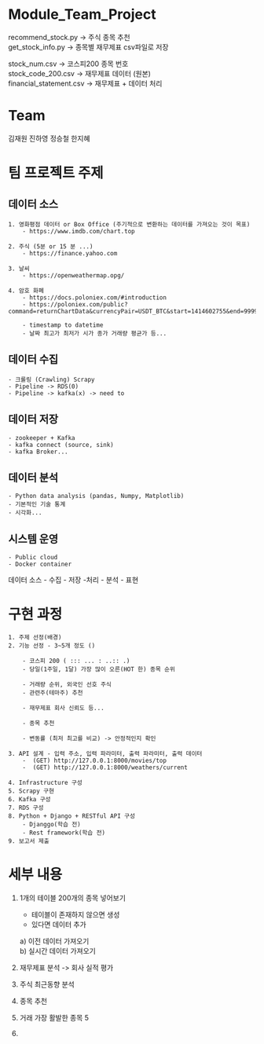 # Module_Team_Project

recommend_stock.py -> 주식 종목 추천</br>
get_stock_info.py -> 종목별 재무제표 csv파일로 저장</br>


stock_num.csv -> 코스피200 종목 번호</br>
stock_code_200.csv -> 재무제표 데이터 (원본)</br>
financial_statement.csv -> 재무제표 + 데이터 처리</br>

# Team

김재원 진하영 정승철 한지혜


# 팀 프로젝트 주제

## 데이터 소스
    1. 영화평점 데이터 or Box Office (주기적으로 변환하는 데이터를 가져오는 것이 목표)
        - https://www.imdb.com/chart.top

    2. 주식 (5분 or 15 분 ...)
        - https://finance.yahoo.com

    3. 날씨
        - https://openweathermap.opg/

    4. 암호 화폐
        - https://docs.poloniex.com/#introduction
        - https://poloniex.com/public?command=returnChartData&currencyPair=USDT_BTC&start=1414602755&end=9999999999&period=86400

        - timestamp to datetime
        - 날짜 최고가 최저가 시가 종가 거래량 평균가 등...

## 데이터 수집
    - 크롤링 (Crawling) Scrapy
    - Pipeline -> RDS(0)
    - Pipeline -> kafka(x) -> need to

## 데이터 저장
    - zookeeper + Kafka
    - kafka connect (source, sink)
    - kafka Broker...

## 데이터 분석 
    - Python data analysis (pandas, Numpy, Matplotlib)
    - 기본적인 기술 통계
    - 시각화...

## 시스템 운영
    - Public cloud
    - Docker container

데이터 소스 - 수집 - 저장 -처리 - 분석 - 표현

# 구현 과정

    1. 주제 선정(배경)
    2. 기능 선정 - 3~5개 정도 ()

        - 코스피 200 ( ::: ... : ..:: .)
        - 당일(1주일, 1달) 가장 많이 오른(HOT 한) 종목 순위
        
        - 거래량 순위, 외국인 선호 주식 
        - 관련주(테마주) 추천
        
        - 재무제표 회사 신뢰도 등...
        
        - 종목 추천

        - 변동률 (최저 최고를 비교) -> 안정적인지 확인

    3. API 설계 - 입력 주소, 입력 파라미터, 출력 파라미터, 출력 데이터
        -  (GET) http://127.0.0.1:8000/movies/top
        -  (GET) http://127.0.0.1:8000/weathers/current

    4. Infrastructure 구성
    5. Scrapy 구현
    6. Kafka 구성
    7. RDS 구성
    8. Python + Django + RESTful API 구성
        - Djanggo(학습 전)
        - Rest framework(학습 전)
    9. 보고서 제출
    
# 세부 내용
1. 1개의 테이블 200개의 종목 넣어보기
    - 테이블이 존재하지 않으면 생성
    - 있다면 데이터 추가

    a) 이전 데이터 가져오기<br/>
    b) 실시간 데이터 가져오기

2. 재무제표 분석 -> 회사 실적 평가

3. 주식 최근동향 분석

4. 종목 추천
5. 거래 가장 활발한 종목 5
6. 
